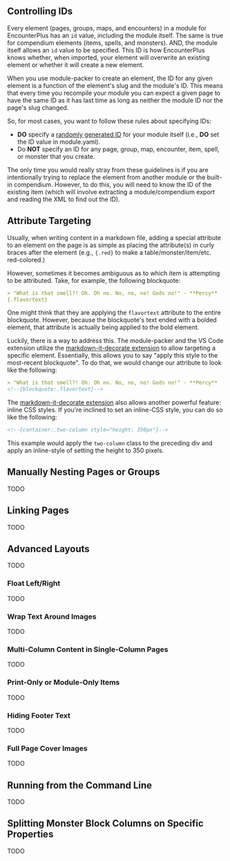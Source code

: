 ## Controlling IDs

Every element (pages, groups, maps, and encounters) in a module for EncounterPlus has an `id` value, including the module itself. The same is true for compendium elements (items, spells, and monsters). AND, the module itself allows an `id` value to be specified. This ID is how EncounterPlus knows whether, when imported, your element will overwrite an existing element or whether it will create a new element.

When you use module-packer to create an element, the ID for any given element is a function of the element's slug and the module's ID. This means that every time you recompile your module you can expect a given page to have the same ID as it has last time as long as neither the module ID nor the page's slug changed.

So, for most cases, you want to follow these rules about specifying IDs:
- **DO** specify a [randomly generated ID](https://www.uuidgenerator.net) for your module itself (i.e., **DO** set the ID value in module.yaml).
- Do **NOT** specify an ID for any page, group, map, encounter, item, spell, or monster that you create.

The only time you would really stray from these guidelines is if you are intentionally trying to replace the element from another module or the built-in compendium. However, to do this, you will need to know the ID of the existing item (which will involve extracting a module/compendium export and reading the XML to find out the ID).

## Attribute Targeting

Usually, when writing content in a markdown file, adding a special attribute to an element on the page is as simple as placing the attribute(s) in curly braces after the element (e.g., `{.red}` to make a table/monster/item/etc. red-colored.)

However, sometimes it becomes ambiguous as to which item is attempting to be attributed. Take, for example, the following blockquote:

```Markdown
> "What is that smell?! Oh. Oh no. No, no, no! Gods no!" - **Percy**
{.flavortext}
```

One might think that they are applying the `flavortext` attribute to the entire blockquote. However, because the blockquote's text ended with a bolded element, that attribute is actually being applied to the bold element.

Luckily, there is a way to address this. The module-packer and the VS Code extension utilize the [markdown-it-decorate extension](https://github.com/stereoplegic/markdown-it-decorate) to allow targeting a specific element. Essentially, this allows you to say "apply this style to the most-recent blockquote". To do that, we would change our attribute to look like the following:

```Markdown
> "What is that smell?! Oh. Oh no. No, no, no! Gods no!" - **Percy**
<!--{blockquote:.flavortext}-->
```

The [markdown-it-decorate extension](https://github.com/stereoplegic/markdown-it-decorate) also allows another powerful feature: inline CSS styles. If you're inclined to set an inline-CSS style, you can do so like the following:

```Markdown
<!--{container:.two-column style="height: 350px"}-->
```

This example would apply the `two-column` class to the preceding div and apply an inline-style of setting the height to 350 pixels.

## Manually Nesting Pages or Groups

TODO

## Linking Pages

TODO

## Advanced Layouts

TODO

### Float Left/Right

TODO

### Wrap Text Around Images

TODO

### Multi-Column Content in Single-Column Pages

TODO

### Print-Only or Module-Only Items

TODO

### Hiding Footer Text

TODO

### Full Page Cover Images

TODO

## Running from the Command Line

TODO

## Splitting Monster Block Columns on Specific Properties

TODO